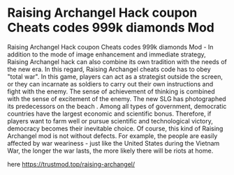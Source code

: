 # Raising Archange‪l Hack coupon Cheats codes 999k diamonds Mod

Raising Archange‪l Hack coupon Cheats codes 999k diamonds Mod - In addition to the mode of image enhancement and immediate strategy, Raising Archange‪l hack can also combine its own tradition with the needs of the new era. In this regard, Raising Archange‪l cheats code has to obey "total war". In this game, players can act as a strategist outside the screen, or they can incarnate as soldiers to carry out their own instructions and fight with the enemy. The sense of achievement of thinking is combined with the sense of excitement of the enemy. The new SLG has photographed its predecessors on the beach . Among all types of government, democratic countries have the largest economic and scientific bonus. Therefore, if players want to farm well or pursue scientific and technological victory, democracy becomes their inevitable choice. Of course, this kind of  Raising Archange‪l mod is not without defects. For example, the people are easily affected by war weariness - just like the United States during the Vietnam War, the longer the war lasts, the more likely there will be riots at home.

here https://trustmod.top/raising-archangel/
